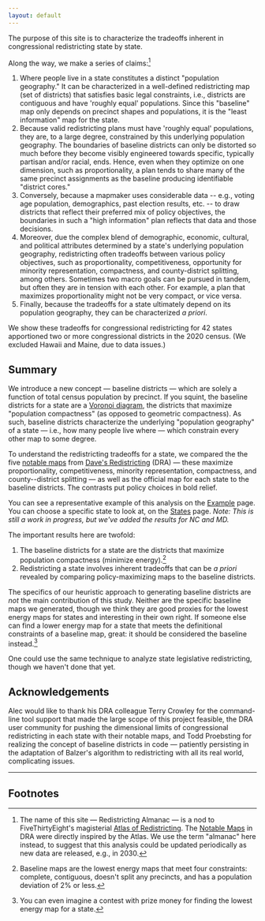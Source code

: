 ```yaml
---
layout: default
---
```


The purpose of this site is to characterize the tradeoffs inherent in congressional redistricting state by state.

Along the way, we make a series of claims:[^1]

1. Where people live in a state constitutes a distinct "population geography." It can be characterized in a well-defined redistricting map (set of districts) that satisfies basic legal constraints, i.e., districts are contiguous and have 'roughly equal' populations. Since this "baseline" map only depends on precinct shapes and populations, it is the "least information" map for the state.
2. Because valid redistricting plans must have 'roughly equal' populations, they are, to a large degree, constrained by this underlying population geography. The boundaries of baseline districts can only be distorted so much before they become visibly engineered towards specific, typically partisan and/or racial, ends. Hence, even when they optimize on one dimension, such as proportionality, a plan tends to share many of the same precinct assignments as the baseline producing identifiable "district cores."
3. Conversely, because a mapmaker uses considerable data -- e.g., voting age population, demographics, past election results, etc. -- to draw districts that reflect their preferred mix of policy objectives, the boundaries in such a "high information" plan reflects that data and those decisions.
4. Moreover, due the complex blend of demographic, economic, cultural, and political attributes determined by a state's underlying population geography, redistricting often tradeoffs between various policy objectives, such as proportionality, competitiveness, opportunity for minority representation, compactness, and county-district splitting, among others. Sometimes two macro goals can be pursued in tandem, but often they are in tension with each other. For example, a plan that maximizes proportionality might not be very compact, or vice versa.
5. Finally, because the tradeoffs for a state ultimately depend on its population geography, they can be characterized *a priori*.

We show these tradeoffs for congressional redistricting for 42 states apportioned two or more congressional districts in the 2020 census.
(We excluded Hawaii and Maine, due to data issues.)

## Summary

We introduce a new concept &#8212; baseline districts &#8212; which are solely a function of total census population by precinct.
If you squint, the baseline districts for a state are a [Voronoi diagram](https://en.wikipedia.org/wiki/Voronoi_diagram),
the districts that maximize "population compactness" (as opposed to geometric compactness).
As such, baseline districts characterize the underlying "population geography" of a state
&#8212; i.e., how many people live where &#8212;
which constrain every other map to some degree. 

To understand the redistricting tradeoffs for a state, we compared the
the five [notable maps](https://medium.com/dra-2020/notable-maps-66d744933a48) 
from [Dave's Redistricting](https://davesredistricting.org/) (DRA) &#8212;
these maximize proportionality, competitiveness, minority representation, compactness, and county--district splitting 
&#8212; as well as the official map for each state to the baseline districts.
The contrasts put policy choices in bold relief.

You can see a representative example of this analysis on the [Example](./_pages/example.markdown) page.
You can choose a specific state to look at, on the [States](./_pages/states.markdown) page.
*Note: This is still a work in progress, but we've added the results for NC and MD.*

The important results here are twofold:

1. The baseline districts for a state are the districts that maximize population compactness (minimize energy).[^3]
2. Redistricting a state involves inherent tradeoffs that can be *a priori* revealed by comparing policy-maximizing maps to the baseline districts.

The specifics of our heuristic approach to generating baseline districts are *not* the main contribution of this study.
Neither are the specific baseline maps we generated, though we think they are good proxies for the lowest energy maps for states and interesting in their own right.
If someone else can find a lower energy map for a state that meets the definitional constraints of a baseline map, great:
it should be considered the baseline instead.[^4]

One could use the same technique to analyze state legislative redistricting, though we haven't done that yet.

## Acknowledgements

Alec would like to thank his DRA colleague Terry Crowley for the
command-line tool support that made the large scope of this project feasible, 
the DRA user community for pushing the dimensional limits of
congressional redistricting in each state with their notable maps, 
and
Todd Proebsting for realizing the concept of baseline districts in code &#8212;
patiently persisting in the adaptation of Balzer's algorithm to redistricting with all its real world, 
complicating issues.

---

## Footnotes

[^1]: The name of this site &#8212; Redistricting Almanac &#8212; is a nod to FiveThirtyEight's magisterial
    [Atlas of Redistricting](https://medium.com/dra-2020/atlas-of-redistricting-maps-14ea4d0874e5). 
    The [Notable Maps](https://medium.com/dra-2020/notable-maps-66d744933a48) in DRA were directly inspired by the Atlas.
    We use the term "almanac" here instead, to suggest that this analysis could be updated periodically as new data are released,
    e.g., in 2030.

[^2]: Here "energy" means energy as Balzer defined it in formula 2.13 in "Capacity-Constrained Voronoi Tessellations: Computation and Applications." TODO: provide a link to the paper? a one-line summary of the formula?

[^3]: Baseline maps are the lowest energy maps that meet four constraints: complete, contiguous, doesn't split any precincts, and has a population deviation of 2% or less.

[^4]: You can even imagine a contest with prize money for finding the lowest energy map for a state.